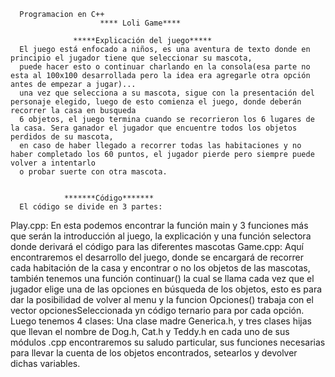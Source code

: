       Programacion en C++               
                        **** Loli Game****

                  *****Explicación del juego*****
      El juego está enfocado a niños, es una aventura de texto donde en principio el jugador tiene que seleccionar su mascota,
      puede hacer esto o continuar charlando en la consola(esa parte no esta al 100x100 desarrollada pero la idea era agregarle otra opción antes de empezar a jugar)... 
      una vez que selecciona a su mascota, sigue con la presentación del personaje elegido, luego de esto comienza el juego, donde deberán recorrer la casa en busqueda
      6 objetos, el juego termina cuando se recorrieron los 6 lugares de la casa. Sera ganador el jugador que encuentre todos los objetos perdidos de su mascota, 
      en caso de haber llegado a recorrer todas las habitaciones y no haber completado los 60 puntos, el jugador pierde pero siempre puede volver a intentarlo 
      o probar suerte con otra mascota.


                *******Código*******
      El código se divide en 3 partes:
Play.cpp: En esta podemos encontrar la función main y 3 funciones más que serán la introducción al juego, la explicación y 
una función selectora donde derivará el código para las diferentes mascotas 
Game.cpp: Aquí encontraremos el desarrollo del juego, donde se encargará de recorrer cada habitación de la casa y encontrar 
o no los objetos de las mascotas, también tenemos una función continuar() la cual se llama cada vez que el jugador elige una de 
las opciones en búsqueda de los objetos, esto es para dar la posibilidad de volver al menu y la funcion Opciones() trabaja con el
vector opcionesSeleccionada yn código ternario para por cada opción. 
Luego tenemos 4 clases: Una clase madre Generica.h, y tres clases hijas que llevan el nombre de Dog.h, Cat.h y Teddy.h en cada uno 
de sus módulos .cpp encontraremos su saludo particular, sus funciones necesarias para llevar la cuenta de los objetos encontrados, 
setearlos y devolver dichas variables. 
      

